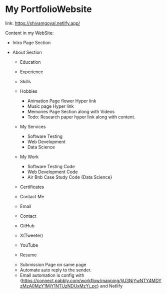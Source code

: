 # My PortfolioWebsite

link: https://shivamgoyal.netlify.app/

Content in my WebSite:


- Intro Page Section

- About Section 
  * Education
  * Experience
  * Skills
  * Hobbies
    - Animation Page flower Hyper link
    - Music page Hyper link
    - Memories Page Section along with Videos
    - Todo: Research paper hyper link along with content.

  * My Services 
    - Software Testing
    - Web Development
    - Data Science

  * My Work
    - Software Testing Code
    - Web Development Code
    - Air Bnb Case Study Code {Data Science}

   * Certificates

   * Contact Me
    - Email
    - Contact
    - GitHub
    - X(Tweeter)
    - YouTube

    - Resume 

    * Submission Page on same page 
    - Automate auto reply to the sender. 
    - Email automation is config with {https://connect.pabbly.com/workflow/mapping/IjU3NjYwNTY4MDYzMzA0MzY1MjY1NTUzNDUxMzYi_pc}
    and Netlify
